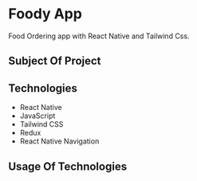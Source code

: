 # Foody App

Food Ordering app with React Native and Tailwind Css.

## Subject Of Project


## Technologies

<ul>
    <li>React Native</li>
    <li>JavaScript</li>
    <li>Tailwind CSS</li>
    <li>Redux</li>
    <li>React Native Navigation</li>
</ul>

## Usage Of Technologies
